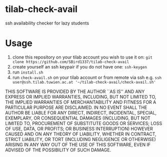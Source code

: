 # tilab-check-avail
ssh availability checker for lazy students

# Usage
1) clone this repository on your tilab account you wish to use it on: `git clone https://github.com/SBird1337/tilab-check-avail`
2) create yourself an ssh keypair if you do not have one: `ssh-keygen`
3) run `install.sh`
4) run `check-avail.sh` on your tilab account or from remote via ssh e.g. `ssh user@ssh.tilab.tuwien.ac.at '~/tilab-check-avail/check-avail.sh'`

THIS SOFTWARE IS PROVIDED BY THE AUTHOR ``AS IS'' AND ANY EXPRESS OR IMPLIED WARRANTIES, INCLUDING, BUT NOT LIMITED TO, THE IMPLIED WARRANTIES OF MERCHANTABILITY AND FITNESS FOR A PARTICULAR PURPOSE ARE DISCLAIMED. IN NO EVENT SHALL THE AUTHOR BE LIABLE FOR ANY DIRECT, INDIRECT, INCIDENTAL, SPECIAL, EXEMPLARY, OR CONSEQUENTIAL DAMAGES (INCLUDING, BUT NOT LIMITED TO, PROCUREMENT OF SUBSTITUTE GOODS OR SERVICES; LOSS OF USE, DATA, OR PROFITS; OR BUSINESS INTERRUPTION) HOWEVER CAUSED AND ON ANY THEORY OF LIABILITY, WHETHER IN CONTRACT, STRICT LIABILITY, OR TORT (INCLUDING NEGLIGENCE OR OTHERWISE) ARISING IN ANY WAY OUT OF THE USE OF THIS SOFTWARE, EVEN IF ADVISED OF THE POSSIBILITY OF SUCH DAMAGE.

